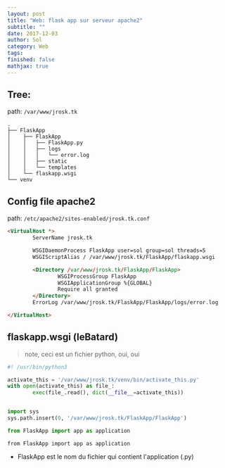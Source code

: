 ```yaml
---
layout: post
title: "Web: flask app sur serveur apache2"
subtitle: ""
date: 2017-12-03
author: Sol
category: Web
tags: 
finished: false
mathjax: true
---
```


## Tree:

path: `/var/www/jrosk.tk`

```
.
├── FlaskApp
│    ├── FlaskApp
│    │   ├── FlaskApp.py
│    │   ├── logs
│    │   │   └── error.log
│    │   ├── static
│    │   └── templates
│    └── flaskapp.wsgi
└── venv
```

## Config file apache2

path: `/etc/apache2/sites-enabled/jrosk.tk.conf`

```html
<VirtualHost *>
        ServerName jrosk.tk

        WSGIDaemonProcess FlaskApp user=sol group=sol threads=5
        WSGIScriptAlias / /var/www/jrosk.tk/FlaskApp/flaskapp.wsgi

        <Directory /var/www/jrosk.tk/FlaskApp/FlaskApp>
                WSGIProcessGroup FlaskApp
                WSGIApplicationGroup %{GLOBAL}
                Require all granted
        </Directory>
        ErrorLog /var/www/jrosk.tk/FlaskApp/FlaskApp/logs/error.log

</VirtualHost>
```

## flaskapp.wsgi (leBatard)

>note, ceci est un fichier python, oui, oui

```py
#! /usr/bin/python3

activate_this = '/var/www/jrosk.tk/venv/bin/activate_this.py'
with open(activate_this) as file_:
        exec(file_.read(), dict(__file__=activate_this))


import sys
sys.path.insert(0, '/var/www/jrosk.tk/FlaskApp/FlaskApp')

from FlaskApp import app as application
```

`from FlaskApp import app as application`
* FlaskApp est le nom du fichier qui contient l'application (.py)